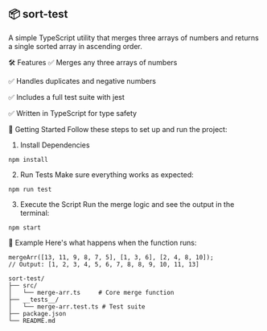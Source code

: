 ## 📦 sort-test
A simple TypeScript utility that merges three arrays of numbers and returns a single sorted array in ascending order.

🛠 Features
✅ Merges any three arrays of numbers

✅ Handles duplicates and negative numbers

✅ Includes a full test suite with jest

✅ Written in TypeScript for type safety

🚀 Getting Started
Follow these steps to set up and run the project:
1. Install Dependencies
```
npm install
```
2. Run Tests
Make sure everything works as expected:
```
npm run test
```
3. Execute the Script
Run the merge logic and see the output in the terminal:
```
npm start
```
🧪 Example
Here's what happens when the function runs:
```
mergeArr([13, 11, 9, 8, 7, 5], [1, 3, 6], [2, 4, 8, 10]);
// Output: [1, 2, 3, 4, 5, 6, 7, 8, 8, 9, 10, 11, 13]
```
```
sort-test/
├── src/
│   └── merge-arr.ts     # Core merge function
├── __tests__/
│   └── merge-arr.test.ts # Test suite
├── package.json
└── README.md
```
